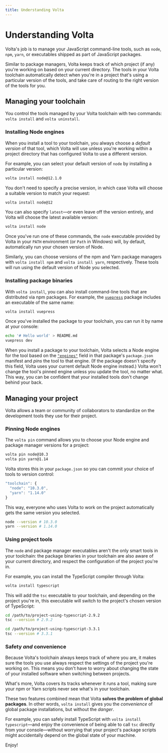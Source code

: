 ```yaml
---
title: Understanding Volta
---
```


# Understanding Volta

Volta's job is to manage your JavaScript command-line tools, such as `node`, `npm`, `yarn`, or executables shipped as part of JavaScript packages.

Similar to package managers, Volta keeps track of which project (if any) you're working on based on your current directory. The tools in your Volta toolchain automatically detect when you're in a project that's using a particular version of the tools, and take care of routing to the right version of the tools for you.

## Managing your toolchain

You control the tools managed by your Volta toolchain with two commands: `volta install` and `volta uninstall`.

### Installing Node engines

When you install a tool to your toolchain, you always choose a _default version_ of that tool, which Volta will use unless you're working within a project directory that has configured Volta to use a different version.

For example, you can select your default version of `node` by installing a particular version:

```sh
volta install node@12.1.0
```

You don't need to specify a precise version, in which case Volta will choose a suitable version to match your request:

```sh
volta install node@12
```

You can also specify `latest`—or even leave off the version entirely, and Volta will choose the latest available version:

```sh
volta install node
```

Once you've run one of these commands, the `node` executable provided by Volta in your `PATH` environment (or `Path` in Windows) will, by default, automatically run your chosen version of Node.

Similarly, you can choose versions of the npm and Yarn package managers with `volta install npm` and `volta install yarn`, respectively. These tools will run using the default version of Node you selected.

### Installing package binaries

With `volta install`, you can also install command-line tools that are distributed via npm packages. For example, the [`vuepress`](https://www.npmjs.com/package/vuepress) package includes an executable of the same name:

```sh
volta install vuepress
```

Once you've installed the package to your toolchain, you can run it by name at your console:

```sh
echo '# Hello world' > README.md
vuepress dev
```

When you install a package to your toolchain, Volta selects a Node engine for the tool based on the [`"engines"`](https://docs.npmjs.com/files/package.json#engines) field in that package's `package.json` manifest and _pins_ the tool to that engine. (If the package doesn't specify this field, Volta uses your current default Node engine instead.) Volta won't change the tool's pinned engine unless you update the tool, no matter what. This way, you can be confident that your installed tools don't change behind your back.

## Managing your project

Volta allows a team or community of collaborators to standardize on the development tools they use for their project.

### Pinning Node engines

The `volta pin` command allows you to choose your Node engine and package manager versions for a project:

```sh
volta pin node@10.3
volta pin yarn@1.14
```

Volta stores this in your `package.json` so you can commit your choice of tools to version control:

```javascript
"toolchain": {
  "node": "10.3.0",
  "yarn": "1.14.0"
}
```

This way, everyone who uses Volta to work on the project automatically gets the same version you selected.

```sh
node --version # 10.3.0
yarn --version # 1.14.0
```

### Using project tools

The `node` and package manager executables aren't the only smart tools in your toolchain: the package binaries in your toolchain are also aware of your current directory, and respect the configuration of the project you're in.

For example, you can install the TypeScript compiler through Volta:

```sh
volta install typescript
```

This will add the `tsc` executable to your toolchain, and depending on the project you're in, this executable will switch to the project's chosen version of TypeScript:

```sh
cd /path/to/project-using-typescript-2.9.2
tsc --version # 2.9.2

cd /path/to/project-using-typescript-3.3.1
tsc --version # 3.3.1
```

### Safety _and_ convenience

Because Volta's toolchain always keeps track of where you are, it makes sure the tools you use always respect the settings of the project you're working on. This means you don't have to worry about changing the state of your installed software when switching between projects.

What's more, Volta covers its tracks whenever it runs a tool, making sure your npm or Yarn scripts never see what's in your toolchain.

These two features combined mean that Volta **solves the problem of global packages**. In other words, `volta install` gives you the _convenience_ of global package installations, but without the _danger_.

For example, you can safely install TypeScript with `volta install typescript`—and enjoy the convenience of being able to call `tsc` directly from your console—without worrying that your project's package scripts might accidentally depend on the global state of your machine.

Enjoy!
